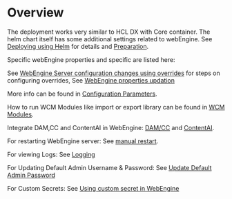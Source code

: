 # Overview

The deployment works very similar to HCL DX with Core container. The helm chart itself has some additional settings related to webEngine.
See [Deploying using Helm](https://opensource.hcltechsw.com/digital-experience/latest/deployment/install/container/helm_deployment/overview/) for details and [Preparation](https://opensource.hcltechsw.com/digital-experience/latest/deployment/install/container/helm_deployment/preparation/).

Specific webEngine properties and specific are listed here:

See [WebEngine Server configuration changes using overrides](./configuration_changes_using_overrides.md) for steps on configuring overrides,
See [WebEngine properties updation](./update_properties_with_helm.md)

More info can be found in [Configuration Parameters](./configuration_parameters.md).

How to run WCM Modules like import or export library can be found in [WCM Modules](./wcm_modules.md).

Integrate DAM,CC and ContentAI in WebEngine: [DAM/CC](./enable_cc_dam.md) and [ContentAI](./enable_content_ai.md).

For restarting WebEngine server: See [ manual restart](./restart_webengine_server.md).

For viewing Logs: See [Logging](./logging_webengine.md)

For Updating Default Admin Username & Password: See [Update Default Admin Password](./update_default_admin_password.md)

For Custom Secrets: See [Using custom secret in WebEngine](./custom_secrets.md)
